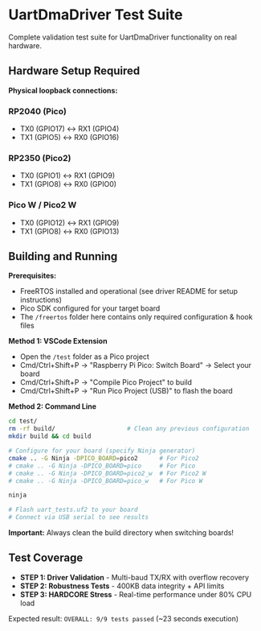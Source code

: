 # UartDmaDriver Test Suite

Complete validation test suite for UartDmaDriver functionality on real hardware.

## Hardware Setup Required

**Physical loopback connections:**

### RP2040 (Pico)
- TX0 (GPIO17) ↔ RX1 (GPIO4)
- TX1 (GPIO5) ↔ RX0 (GPIO16)

### RP2350 (Pico2) 
- TX0 (GPIO1) ↔ RX1 (GPIO9)
- TX1 (GPIO8) ↔ RX0 (GPIO0)

### Pico W / Pico2 W
- TX0 (GPIO12) ↔ RX1 (GPIO9)  
- TX1 (GPIO8) ↔ RX0 (GPIO13)

## Building and Running

**Prerequisites:** 
- FreeRTOS installed and operational (see driver README for setup instructions)
- Pico SDK configured for your target board
- The `/freertos` folder here contains only required configuration & hook files

**Method 1: VSCode Extension**
- Open the `/test` folder as a Pico project
- Cmd/Ctrl+Shift+P → "Raspberry Pi Pico: Switch Board" → Select your board
- Cmd/Ctrl+Shift+P → "Compile Pico Project" to build
- Cmd/Ctrl+Shift+P → "Run Pico Project (USB)" to flash the board

**Method 2: Command Line**
```bash
cd test/
rm -rf build/                    # Clean any previous configuration
mkdir build && cd build

# Configure for your board (specify Ninja generator)
cmake .. -G Ninja -DPICO_BOARD=pico2      # For Pico2
# cmake .. -G Ninja -DPICO_BOARD=pico     # For Pico
# cmake .. -G Ninja -DPICO_BOARD=pico2_w  # For Pico2 W
# cmake .. -G Ninja -DPICO_BOARD=pico_w   # For Pico W

ninja

# Flash uart_tests.uf2 to your board
# Connect via USB serial to see results
```

**Important:** Always clean the build directory when switching boards!

## Test Coverage

- **STEP 1: Driver Validation** - Multi-baud TX/RX with overflow recovery
- **STEP 2: Robustness Tests** - 400KB data integrity + API limits  
- **STEP 3: HARDCORE Stress** - Real-time performance under 80% CPU load

Expected result: `OVERALL: 9/9 tests passed` (~23 seconds execution)